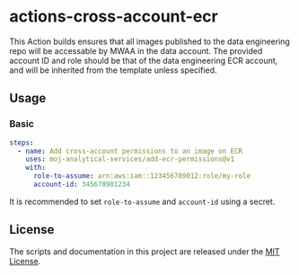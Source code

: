 # actions-cross-account-ecr

This Action builds ensures that all images published to 
the data engineering repo will be accessable by MWAA in the data account.
The provided account ID and role should be that of the data engineering ECR 
account, and will be inherited from the template unless specified.

## Usage

### Basic

```yaml
steps:
  - name: Add cross-account permissions to an image on ECR
    uses: moj-analytical-services/add-ecr-permissions@v1
    with:
      role-to-assume: arn:aws:iam::123456789012:role/my-role
      account-id: 345678901234
```

It is recommended to set `role-to-assume` and `account-id` using a secret.

## License

The scripts and documentation in this project are released under the
[MIT License](./LICENSE).
